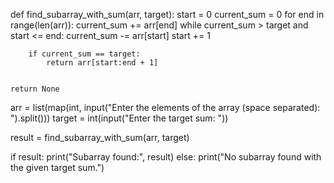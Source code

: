 def find_subarray_with_sum(arr, target):
    start = 0
    current_sum = 0
    for end in range(len(arr)):
        current_sum += arr[end]
        while current_sum > target and start <= end:
            current_sum -= arr[start]
            start += 1

        
        if current_sum == target:
            return arr[start:end + 1]

    
    return None


arr = list(map(int, input("Enter the elements of the array (space separated): ").split()))
target = int(input("Enter the target sum: "))


result = find_subarray_with_sum(arr, target)

if result:
    print("Subarray found:", result)
else:
    print("No subarray found with the given target sum.")
